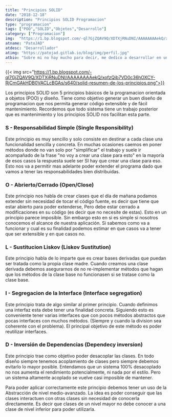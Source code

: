 ```yaml
---
title: "Principios SOLID"
date: "2018-12-18"
description: "Principios SOLID Programacion"
type: "programacion"
tags: ["POO","SOLID","Objetos","Desarrollo"]
category: ["Programacion"]
img:  "https://1.bp.blogspot.com/-ql7GjZQAV9Q/XDTXjRNuDNI/AAAAAAAAekQ/xofzQib7VD0c36hOXCY-RjCmGAkHDB0VACLcBGAs/s640/solid-resumen-de-los-principios.png"
atname: "PatoJAD"
atdesc: "Desarrollador"
atimg: "https://patojad.gitlab.io/blog/img/perfil.jpg"
atbio: "Sobre mi no hay mucho para decir, me dedico a desarrollar en una empresa de telecomunicaciones, utilizo linux desde el 2012 y hace años que es mi sistema operativo main. Soy una persona que busca crecer profesionalmente sin dejar de divertirse y hacer lo que me gusta. Siempre digo que cuando un proyecto sale es importate agradecer, por lo cual les recomiendo a todos leer la seccion Agreadecimientos en la cual me tome un tiempito para poder agradecer a todos y cada uno de los que hicieron posible todo esto."
---
```


{{< img src="https://1.bp.blogspot.com/-ql7GjZQAV9Q/XDTXjRNuDNI/AAAAAAAAekQ/xofzQib7VD0c36hOXCY-RjCmGAkHDB0VACLcBGAs/s640/solid-resumen-de-los-principios.png">}}

Los principios SOLID son 5 principios básicos de la programacion orientada a objetos (POO) y diseño. Tiene como objetivo generar un buen diseño de programacion que nos permita generar código extensible y de fácil mantenimiento. Recordemos que todo sistema tiene un trabajo posterior que es mantenimiento y los principios SOLID nos facilitan esta parte.

### S - Responsabilidad Simple (Single Responsibility)
Este principio es muy sencillo y solo consiste en destinar a cada clase una funcionalidad sencilla y concreta. En muchas ocasiones caemos en poner métodos donde no van solo por "simplificar" el trabajo y suele ir acompañado de la frase "no voy a crear una clase para esto" en la mayoría de esos casos la respuesta suele ser SI hay que crear una clase para eso. Esto nos va a permitir mas adelante poder extender el programa dado que vamos a tener las responsabilidades bien distribuidas.

### O - Abrierto/Cerrado (Open/Close)
Este principio nos habla de crear clases que el día de mañana podamos extender sin necesidad de tocar el código fuente, es decir que tiene que estar abierto para poder extenderse, Pero debe estar cerrado a modificaciones en su código (es decir que no necesite de estas). Esto en un principio parece imposible. Sin embargo esto en si es simple si nosotros conocemos el alcance de nuestra aplicación. Si sabemos como va a funcionar y cual es su finalidad podemos estimar en que casos va a tener que ser extensible y en que casos no.

### L - Sustitucion Liskov (Liskov Sustitution)
Este principio habla de lo imparte que es crear bases derivadas que puedan ser tratada como la propia clase madre. Cuando creamos una clase derivada debemos asegurarnos de no re-implementar métodos que hagan que los métodos de la clase base no funcionasen si se tratase como la clase base.

### I - Segregacion de la Interface (Interface segregation)
Este principio trata de algo similar al primer principio. Cuando definimos una interfaz esta debe tener una finalidad concreta. Siguiendo esto es conveniente tener varias interfaces que con pocos métodos abstractos que pocas interfaces con muchos métodos. (Siempre y cuando la division sea coherente con el problema). El principal objetivo de este método es poder reutilizar interfaces.

### D - Inversión de Dependencias (Dependecy inversion)
Este principio trae como objetivo poder desacoplar las clases. En todo diseño siempre tenemos acoplamiento de clases pero siempre debemos evitarlo lo mayor posible. Entendamos que un sistema 100% desacoplado no nos aumenta el rendimiento potencialmente, ni nada por el estilo. Pero un sistema altamente acoplado se vuelve casi imposible de mantener.

Para poder aplicar correctamente este principio debemos tener un uso de la Abstracción de nivel medio-avanzado. La idea es poder conseguir que las clases interactuen con otras clases sin necesidad de conocerla directamente. Es decir que clases de un nivel mayor no debe conocer a una clase de nivel inferior para poder utilizarla.

